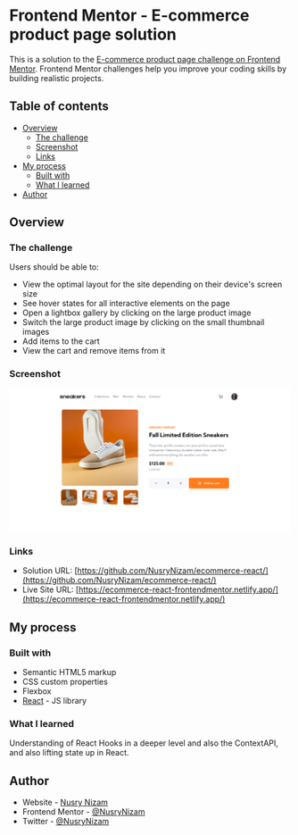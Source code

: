 # Frontend Mentor - E-commerce product page solution

This is a solution to the [E-commerce product page challenge on Frontend Mentor](https://www.frontendmentor.io/challenges/ecommerce-product-page-UPsZ9MJp6). Frontend Mentor challenges help you improve your coding skills by building realistic projects.

## Table of contents

- [Overview](#overview)
  - [The challenge](#the-challenge)
  - [Screenshot](#screenshot)
  - [Links](#links)
- [My process](#my-process)
  - [Built with](#built-with)
  - [What I learned](#what-i-learned)
- [Author](#author)



## Overview

### The challenge

Users should be able to:

- View the optimal layout for the site depending on their device's screen size
- See hover states for all interactive elements on the page
- Open a lightbox gallery by clicking on the large product image
- Switch the large product image by clicking on the small thumbnail images
- Add items to the cart
- View the cart and remove items from it

### Screenshot

![](./screenshot.png)

### Links

- Solution URL: [https://github.com/NusryNizam/ecommerce-react/](https://github.com/NusryNizam/ecommerce-react/)
- Live Site URL: [https://ecommerce-react-frontendmentor.netlify.app/](https://ecommerce-react-frontendmentor.netlify.app/)

## My process

### Built with

- Semantic HTML5 markup
- CSS custom properties
- Flexbox
- [React](https://reactjs.org/) - JS library

### What I learned

Understanding of React Hooks in a deeper level and also the ContextAPI, and also lifting state up in React.


## Author

- Website - [Nusry Nizam](https://nusry.tech)
- Frontend Mentor - [@NusryNizam](https://www.frontendmentor.io/profile/NusryNizam)
- Twitter - [@NusryNizam](https://www.twitter.com/NusryNizam)

